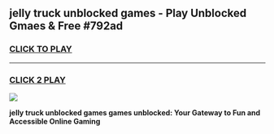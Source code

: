 
## jelly truck unblocked games - Play Unblocked Gmaes & Free #792ad
<h3>
<a href="https://premium.freeplayer.one?title=jelly_truck_unblocked_games&ref=01M">CLICK TO PLAY</a></h3>
<hr>

<h3>
<a href="https://premium.freeplayer.one?title=jelly_truck_unblocked_games&ref=01M">CLICK 2 PLAY</a>
  
</h3>

<a href="https://premium.freeplayer.one?title=jelly_truck_unblocked_games&ref=01M"><img src="https://clearcache.store/games.png"></a>


**jelly truck unblocked games games unblocked: Your Gateway to Fun and Accessible Online Gaming**
